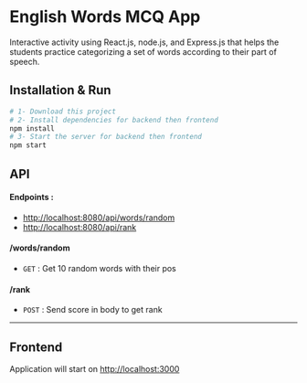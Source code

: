 # English Words MCQ App

Interactive activity using React.js, node.js, and Express.js that helps the students practice categorizing a
set of words according to their part of speech.

## Installation & Run

```bash
# 1- Download this project
# 2- Install dependencies for backend then frontend
npm install
# 3- Start the server for backend then frontend
npm start
```

## API

#### Endpoints :

-   [http://localhost:8080/api/words/random](http://localhost:8080/api/words/random)
-   [http://localhost:8080/api/rank](http://localhost:8080/api/rank)

#### /words/random

-   `GET` : Get 10 random words with their pos

#### /rank

-   `POST` : Send score in body to get rank

---

## Frontend

Application will start on [http://localhost:3000](http://localhost:3000)
